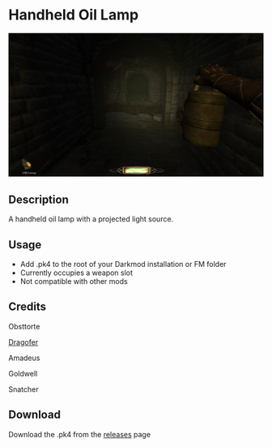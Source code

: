 # Handheld Oil Lamp

![alt text](Playerlamp.jpg "lamp")

## Description
A handheld oil lamp with a projected light source.
## Usage
- Add .pk4 to the root of your Darkmod installation or FM folder 
- Currently occupies a weapon slot
- Not compatible with other mods
## Credits
Obsttorte 

[Dragofer](https://forums.thedarkmod.com/index.php?/topic/17084-dragofers-stuff/)

Amadeus

Goldwell

Snatcher

## Download
Download the .pk4 from the [releases](https://github.com/thedarkmodcommunity/mod-handheld-lamp/releases) page

